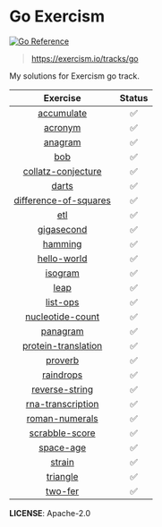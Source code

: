 # Go Exercism

[![Go Reference](https://pkg.go.dev/badge/github.com/paulebose/go-exercism.svg)](https://pkg.go.dev/github.com/paulebose/go-exercism)

> https://exercism.io/tracks/go

My solutions for Exercism go track.

|                                             Exercise                                              | Status |
| :-----------------------------------------------------------------------------------------------: | :----: |
|            [accumulate](https://github.com/PaulEbose/go-exercism/tree/main/accumulate)            |   ✅   |
|               [acronym](https://github.com/PaulEbose/go-exercism/tree/main/acronym)               |   ✅   |
|               [anagram](https://github.com/PaulEbose/go-exercism/tree/main/anagram)               |   ✅   |
|                   [bob](https://github.com/PaulEbose/go-exercism/tree/main/bob)                   |   ✅   |
|    [collatz-conjecture](https://github.com/PaulEbose/go-exercism/tree/main/collatz-conjecture)    |   ✅   |
|                 [darts](https://github.com/PaulEbose/go-exercism/tree/main/darts)                 |   ✅   |
| [difference-of-squares](https://github.com/PaulEbose/go-exercism/tree/main/difference-of-squares) |   ✅   |
|                   [etl](https://github.com/PaulEbose/go-exercism/tree/main/etl)                   |   ✅   |
|            [gigasecond](https://github.com/PaulEbose/go-exercism/tree/main/gigasecond)            |   ✅   |
|               [hamming](https://github.com/PaulEbose/go-exercism/tree/main/hamming)               |   ✅   |
|           [hello-world](https://github.com/PaulEbose/go-exercism/tree/main/hello-world)           |   ✅   |
|               [isogram](https://github.com/PaulEbose/go-exercism/tree/main/isogram)               |   ✅   |
|                  [leap](https://github.com/PaulEbose/go-exercism/tree/main/leap)                  |   ✅   |
|              [list-ops](https://github.com/PaulEbose/go-exercism/tree/main/list-ops)              |   ✅   |
|      [nucleotide-count](https://github.com/PaulEbose/go-exercism/tree/main/nucleotide-count)      |   ✅   |
|              [panagram](https://github.com/PaulEbose/go-exercism/tree/main/panagram)              |   ✅   |
|   [protein-translation](https://github.com/PaulEbose/go-exercism/tree/main/protein-translation)   |   ✅   |
|               [proverb](https://github.com/PaulEbose/go-exercism/tree/main/proverb)               |   ✅   |
|             [raindrops](https://github.com/PaulEbose/go-exercism/tree/main/raindrops)             |   ✅   |
|        [reverse-string](https://github.com/PaulEbose/go-exercism/tree/main/reverse-string)        |   ✅   |
|     [rna-transcription](https://github.com/PaulEbose/go-exercism/tree/main/rna-transcription)     |   ✅   |
|        [roman-numerals](https://github.com/PaulEbose/go-exercism/tree/main/roman-numerals)        |   ✅   |
|        [scrabble-score](https://github.com/PaulEbose/go-exercism/tree/main/scrabble-score)        |   ✅   |
|             [space-age](https://github.com/PaulEbose/go-exercism/tree/main/space-age)             |   ✅   |
|                [strain](https://github.com/PaulEbose/go-exercism/tree/main/strain)                |   ✅   |
|              [triangle](https://github.com/PaulEbose/go-exercism/tree/main/triangle)              |   ✅   |
|               [two-fer](https://github.com/PaulEbose/go-exercism/tree/main/two-fer)               |   ✅   |

**LICENSE**: Apache-2.0
